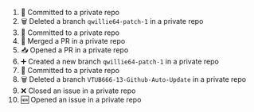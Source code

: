 <!--START_SECTION:activity-->
1. 📝 Committed to a private repo
2. 🗑️ Deleted a branch `qwillie64-patch-1` in a private repo
3. 📝 Committed to a private repo
4. 🔀 Merged a PR in a private repo
5. 📥 Opened a PR in a private repo
6. ➕ Created a new branch `qwillie64-patch-1` in a private repo
7. 📝 Committed to a private repo
8. 🗑️ Deleted a branch `VTUB666-13-Github-Auto-Update` in a private repo
9. ❌ Closed an issue in a private repo
10. 🆕 Opened an issue in a private repo
<!--END_SECTION:activity-->
